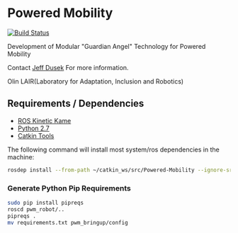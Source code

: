 # Powered Mobility

[![Build Status](https://travis-ci.org/olinrobotics/Powered-Mobility.svg?branch=master)](https://travis-ci.org/olinrobotics/Powered-Mobility)

Development of Modular "Guardian Angel" Technology for Powered Mobility

Contact [Jeff Dusek](mailto:Jeff.Dusek@olin.edu) For more information.

Olin LAIR(Laboratory for Adaptation, Inclusion and Robotics)

## Requirements / Dependencies

- [ROS Kinetic Kame](http://wiki.ros.org/kinetic)
- [Python 2.7](https://www.python.org/download/releases/2.7/)
- [Catkin Tools](http://catkin-tools.readthedocs.io/en/latest/)

The following command will install most system/ros dependencies in the machine:

```bash
rosdep install --from-path ~/catkin_ws/src/Powered-Mobility --ignore-src
```

### Generate Python Pip Requirements

```bash
sudo pip install pipreqs
roscd pwm_robot/..
pipreqs .
mv requirements.txt pwm_bringup/config
```
